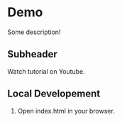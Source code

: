 # Demo

Some description!

## Subheader

Watch tutorial on Youtube.

## Local Developement 

1. Open index.html in your browser.